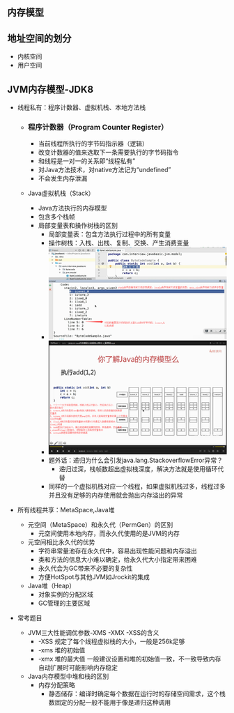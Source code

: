 ## 内存模型

## 地址空间的划分

* 内核空间
* 用户空间

## JVM内存模型-JDK8

* 线程私有：程序计数器、虚拟机栈、本地方法栈

  * ### 程序计数器（Program Counter Register）

    * 当前线程所执行的字节码指示器（逻辑）
    * 改变计数器的值来选取下一条需要执行的字节码指令
    * 和线程是一对一的关系即“线程私有”
    * 对Java方法技术，对native方法记为“undefined”
    * 不会发生内存泄漏
  * Java虚拟机栈（Stack）
    * Java方法执行的内存模型
    * 包含多个栈帧
    * 局部变量表和操作树栈的区别
      * 局部变量表：包含方法执行过程中的所有变量
      * 操作树栈：入栈、出栈、复制、交换、产生消费变量
      * ![](/模型/1.png)
      * ![](/assets/3.png)
      * 题外话：递归为什么会引发java.lang.StackoverflowError异常？
        * 递归过深，栈帧数超出虚拟栈深度，解决方法就是使用循环代替
      * 同样的一个虚拟机栈对应一个线程，如果虚拟机栈过多，线程过多并且没有足够的内存使用就会抛出内存溢出的异常

* 所有线程共享：MetaSpace,Java堆

  * 元空间（MetaSpace）和永久代（PermGen）的区别
    * 元空间使用本地内存，而永久代使用的是JVM的内存
  * 元空间相比永久代的优势
    * 字符串常量池存在永久代中，容易出现性能问题和内存溢出
    * 类和方法的信息大小难以确定，给永久代大小指定带来困难
    * 永久代会为GC带来不必要的复杂性
    * 方便HotSpot与其他JVM如Jrockit的集成
  * Java堆（Heap）
    * 对象实例的分配区域
    * GC管理的主要区域

* 常考题目

  * JVM三大性能调优参数-XMS -XMX -XSS的含义
    * -XSS 规定了每个线程虚拟栈的大小，一般是256k足够
    * -xms 堆的初始值
    * -xmx 堆的最大值 一般建议设置和堆的初始值一致，不一致导致内存自动扩展时可能影响内存稳定
  * Java内存模型中堆和栈的区别
    * 内存分配策略
      * 静态储存：编译时确定每个数据在运行时的存储空间需求，这个栈数固定的分配一般不能用于像是递归这种调用




